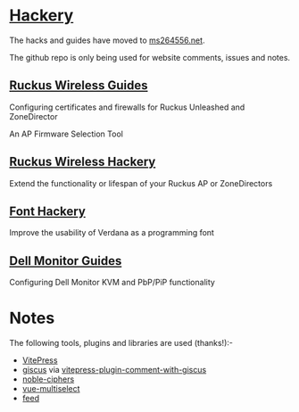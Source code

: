 # [Hackery](https://ms264556.net)

The hacks and guides have moved to [ms264556.net](https://ms264556.net).

The github repo is only being used for website comments, issues and notes.

## [Ruckus Wireless Guides](https://ms264556.net/ruckus/#guides)

Configuring certificates and firewalls for Ruckus Unleashed and ZoneDirector

An AP Firmware Selection Tool

## [Ruckus Wireless Hackery](https://ms264556.net/ruckus/#hackery)

Extend the functionality or lifespan of your Ruckus AP or ZoneDirectors

## [Font Hackery](https://ms264556.net/font/)

Improve the usability of Verdana as a programming font

## [Dell Monitor Guides](https://ms264556.net/dell/)

Configuring Dell Monitor KVM and PbP/PiP functionality

# Notes

The following tools, plugins and libraries are used (thanks!):-

* [VitePress](https://vitepress.dev/)
* [giscus](https://giscus.app/) via [vitepress-plugin-comment-with-giscus](https://github.com/T-miracle/vitepress-plugin-comment-with-giscus)
* [noble-ciphers](https://github.com/paulmillr/noble-ciphers)
* [vue-multiselect](https://github.com/shentao/vue-multiselect)
* [feed](https://github.com/jpmonette/feed)
